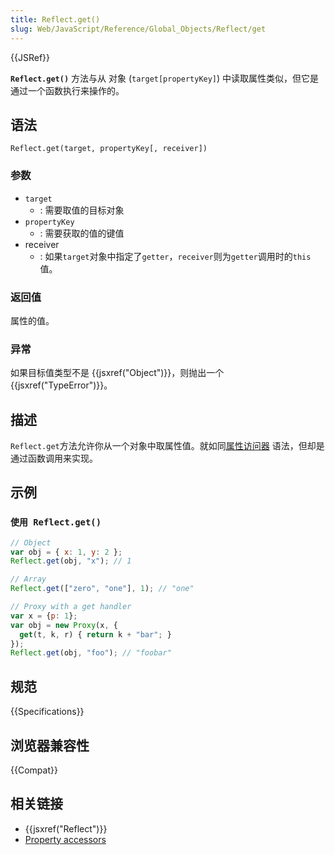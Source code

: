 ```yaml
---
title: Reflect.get()
slug: Web/JavaScript/Reference/Global_Objects/Reflect/get
---
```


{{JSRef}}

**`Reflect.get()`** 方法与从 对象 (`target[propertyKey]`) 中读取属性类似，但它是通过一个函数执行来操作的。

## 语法

```plain
Reflect.get(target, propertyKey[, receiver])
```

### 参数

- `target`
  - : 需要取值的目标对象
- `propertyKey`
  - : 需要获取的值的键值
- receiver
  - : 如果`target`对象中指定了`getter`，`receiver`则为`getter`调用时的`this`值。

### 返回值

属性的值。

### 异常

如果目标值类型不是 {{jsxref("Object")}}，则抛出一个 {{jsxref("TypeError")}}。

## 描述

`Reflect.get`方法允许你从一个对象中取属性值。就如同[属性访问器](/zh-CN/docs/Web/JavaScript/Reference/Operators/Property_Accessors) 语法，但却是通过函数调用来实现。

## 示例

### `使用 Reflect.get()`

```js
// Object
var obj = { x: 1, y: 2 };
Reflect.get(obj, "x"); // 1

// Array
Reflect.get(["zero", "one"], 1); // "one"

// Proxy with a get handler
var x = {p: 1};
var obj = new Proxy(x, {
  get(t, k, r) { return k + "bar"; }
});
Reflect.get(obj, "foo"); // "foobar"
```

## 规范

{{Specifications}}

## 浏览器兼容性

{{Compat}}

## 相关链接

- {{jsxref("Reflect")}}
- [Property accessors](/zh-CN/docs/Web/JavaScript/Reference/Operators/Property_Accessors)
